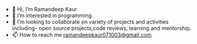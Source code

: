 - 👋 Hi, I’m Ramandeep Kaur
- 👀 I’m interested in programming.
- 💞️ I’m looking to collaborate on variety of projects and activities including- open source projects,code reviews, learning and mentorship.
- 📫 How to reach me ramandeepkaur071003@gmail.com
  

<!---
iamraman07/iamraman07 is a ✨ special ✨ repository because its `README.md` (this file) appears on your GitHub profile.
You can click the Preview link to take a look at your changes.
--->

